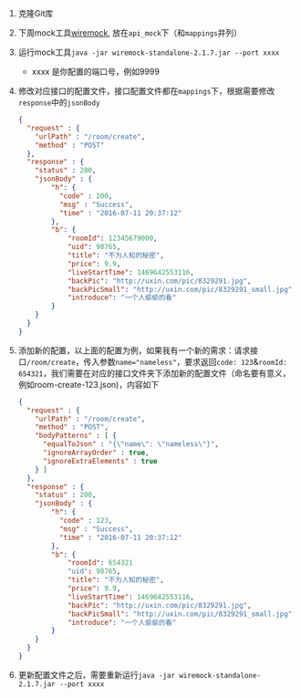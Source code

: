 1.  克隆Git库

2.  下周mock工具[wiremock](http://wiki.uxin001.com/download/attachments/1376897/wiremock-standalone-2.1.7.jar?api=v2), 放在```api_mock```下（和```mappings```并列）

3.  运行mock工具```java -jar wiremock-standalone-2.1.7.jar --port xxxx```

    *   xxxx 是你配置的端口号，例如9999

4.  修改对应接口的配置文件，接口配置文件都在```mappings```下，根据需要修改```response```中的```jsonBody```

    ```json
    {
      "request" : {
        "urlPath" : "/room/create",
        "method" : "POST"
      },
      "response" : {
        "status" : 200,
        "jsonBody" : {
            "h": {
              "code" : 200,
              "msg" : "Success",
              "time" : "2016-07-11 20:37:12"
            },
            "b": {
                "roomId": 12345679000,
                "uid": 98765,
                "title": "不为人知的秘密",
                "price": 9.9,
                "liveStartTime": 1469642553116,
                "backPic": "http://uxin.com/pic/8329291.jpg",
                "backPicSmall": "http://uxin.com/pic/8329291_small.jpg",
                "introduce": "一个人偷偷的看"
            }
        }
      }
    }

    ```

5.  添加新的配置，以上面的配置为例，如果我有一个新的需求：请求接口```/room/create```，传入参数```name="nameless"```，要求返回```code: 123```&```roomId: 654321```，我们需要在对应的接口文件夹下添加新的配置文件（命名要有意义，例如room-create-123.json)，内容如下

    ```json
    {
      "request" : {
        "urlPath" : "/room/create",
        "method" : "POST",
        "bodyPatterns" : [ {
          "equalToJson" : "{\"name\": \"nameless\"}",
          "ignoreArrayOrder" : true,
          "ignoreExtraElements" : true
        } ]
      },
      "response" : {
        "status" : 200,
        "jsonBody" : {
            "h": {
              "code" : 123,
              "msg" : "Success",
              "time" : "2016-07-11 20:37:12"
            },
            "b": {
                "roomId": 654321
                "uid": 98765,
                "title": "不为人知的秘密",
                "price": 9.9,
                "liveStartTime": 1469642553116,
                "backPic": "http://uxin.com/pic/8329291.jpg",
                "backPicSmall": "http://uxin.com/pic/8329291_small.jpg",
                "introduce": "一个人偷偷的看"
            }
        }
      }
    }

    ```

6.  更新配置文件之后，需要重新运行```java -jar wiremock-standalone-2.1.7.jar --port xxxx```

